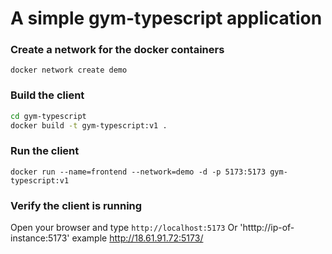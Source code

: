 # A simple gym-typescript application 

### Create a network for the docker containers

`docker network create demo`

### Build the client 

```sh
cd gym-typescript
docker build -t gym-typescript:v1 .
```

### Run the client

`docker run --name=frontend --network=demo -d -p 5173:5173 gym-typescript:v1`

### Verify the client is running

Open your browser and type `http://localhost:5173`
Or
'htttp://ip-of-instance:5173'
example
http://18.61.91.72:5173/




